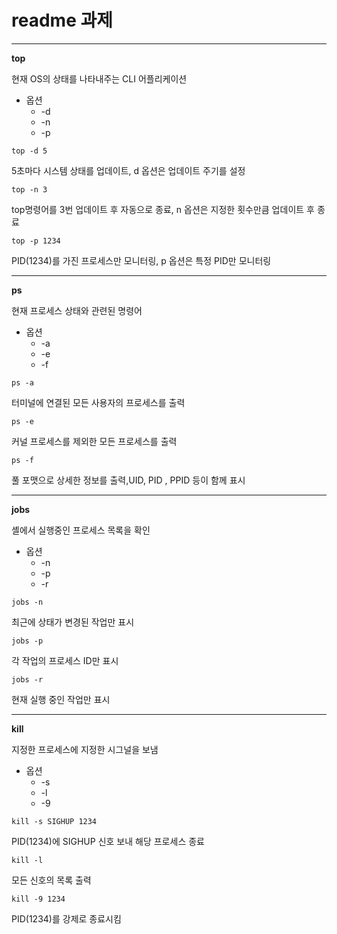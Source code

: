 # readme 과제
---
**top**

현재 OS의 상태를 나타내주는 CLI 어플리케이션
+ 옵션
  + -d
  + -n
  + -p

`top -d 5`


5초마다 시스템 상태를 업데이트, d 옵션은 업데이트 주기를 설정


`top -n 3`


top명령어를 3번 업데이트 후 자동으로 종료, n 옵션은 지정한 횟수만큼 업데이트 후 종료


`top -p 1234`


PID(1234)를 가진 프로세스만 모니터링, p 옵션은 특정 PID만 모니터링


---
**ps**

현재 프로세스 상태와 관련된 명령어
+ 옵션
  + -a
  + -e
  + -f

`ps -a`


터미널에 연결된 모든 사용자의 프로세스를 출력


`ps -e`


커널 프로세스를 제외한 모든 프로세스를 출력


`ps -f`


풀 포맷으로 상세한 정보를 출력,UID, PID , PPID 등이 함께 표시

---

**jobs**


셸에서 실행중인 프로세스 목록을 확인
+ 옵션
  + -n
  + -p
  + -r

`jobs -n`


최근에 상태가 변경된 작업만 표시


`jobs -p`


각 작업의 프로세스 ID만 표시


`jobs -r`


현재 실행 중인 작업만 표시

---

**kill**

지정한 프로세스에 지정한 시그널을 보냄
+ 옵션
  + -s
  + -l
  + -9

`kill -s SIGHUP 1234`


PID(1234)에 SIGHUP 신호 보내 해당 프로세스 종료


`kill -l`


모든 신호의 목록 출력


`kill -9 1234`


PID(1234)를 강제로 종료시킴
